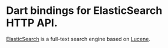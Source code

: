 # Dart bindings for ElasticSearch HTTP API.

[ElasticSearch](https://www.elastic.co/) is a full-text search engine based
on [Lucene](http://lucene.apache.org/).

